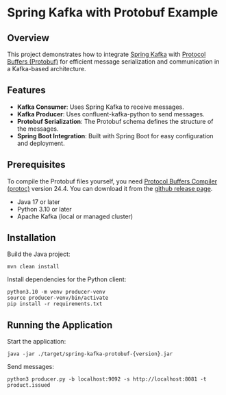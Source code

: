 # Spring Kafka with Protobuf Example

## Overview

This project demonstrates how to integrate [Spring Kafka](https://spring.io/projects/spring-kafka) with [Protocol Buffers (Protobuf)](https://developers.google.com/protocol-buffers) for efficient message serialization and communication in a Kafka-based architecture.

## Features

- **Kafka Consumer**: Uses Spring Kafka to receive messages.
- **Kafka Producer**: Uses confluent-kafka-python to send messages.
- **Protobuf Serialization**: The Protobuf schema defines the structure of the messages.
- **Spring Boot Integration**: Built with Spring Boot for easy configuration and deployment.

## Prerequisites

To compile the Protobuf files yourself, you need [Protocol Buffers Compiler (protoc)](https://grpc.io/docs/protoc-installation/) version 24.4. You can download it from the [github release page](https://github.com/protocolbuffers/protobuf/releases/tag/v24.4).

- Java 17 or later
- Python 3.10 or later
- Apache Kafka (local or managed cluster)

## Installation

Build the Java project:
```
mvn clean install
```

Install dependencies for the Python client:
```
python3.10 -m venv producer-venv
source producer-venv/bin/activate
pip install -r requirements.txt
```

## Running the Application

Start the application:
```
java -jar ./target/spring-kafka-protobuf-{version}.jar
```

Send messages:
```
python3 producer.py -b localhost:9092 -s http://localhost:8081 -t product.issued
```